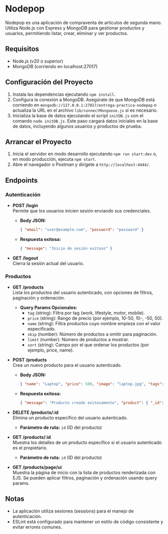 # Nodepop

Nodepop es una aplicación de compraventa de artículos de segunda mano. Utiliza Node.js con Express y MongoDB para gestionar productos y usuarios, permitiendo listar, crear, eliminar y ver productos.

## Requisitos
- Node.js (v20 o superior)
- MongoDB (corriendo en localhost:27017)

## Configuración del Proyecto
1. Instala las dependencias ejecutando `npm install`.
2. Configura la conexión a MongoDB. Asegúrate de que MongoDB está corriendo en `mongodb://127.0.0.1:27017/entrega-practica-nodepop` o actualiza la URL en el archivo `lib/connectMongoose.js` si es necesario.
3. Inicializa la base de datos ejecutando el script `initDB.js` con el comando `node initDB.js`. Este paso cargará datos iniciales en la base de datos, incluyendo algunos usuarios y productos de prueba.

## Arrancar el Proyecto
1. Inicia el servidor en modo desarrollo ejecutando `npm run start:dev` o, en modo producción, ejecuta `npm start`.
2. Abre el navegador o Postman y dirígete a `http://localhost:4444/`.

## Endpoints

### Autenticación
- **POST /login**  
  Permite que los usuarios inicien sesión enviando sus credenciales.
  - **Body JSON:**
    ```json
    { "email": "user@example.com", "password": "password" }
    ```
  - **Respuesta exitosa:**
    ```json
    { "message": "Inicio de sesión exitoso" }
    ```

- **GET /logout**  
  Cierra la sesión actual del usuario.

### Productos
- **GET /products**  
  Lista los productos del usuario autenticado, con opciones de filtros, paginación y ordenación.
  - **Query Params Opcionales:**
    - `tag` (string): Filtra por tag (work, lifestyle, motor, mobile).
    - `price` (string): Rango de precio (por ejemplo, 10-50, 10-, -50, 50).
    - `name` (string): Filtra productos cuyo nombre empieza con el valor especificado.
    - `skip` (number): Número de productos a omitir para paginación.
    - `limit` (number): Número de productos a mostrar.
    - `sort` (string): Campo por el que ordenar los productos (por ejemplo, price, name).

- **POST /products**  
  Crea un nuevo producto para el usuario autenticado.
  - **Body JSON:**
    ```json
    { "name": "Laptop", "price": 500, "image": "laptop.jpg", "tags": ["work", "mobile"] }
    ```
  - **Respuesta exitosa:**
    ```json
    { "message": "Producto creado exitosamente", "product": { "_id": "601a1f8e8f1b2a0017a6a8f1", "name": "Laptop", "owner": "6730cbec6f6c53c14b842ffa", "price": 500, "image": "laptop.jpg", "tags": ["work", "mobile"] } }
    ```

- **DELETE /products/:id**  
  Elimina un producto específico del usuario autenticado.
  - **Parámetro de ruta:** `id` (ID del producto)

- **GET /products/:id**  
  Muestra los detalles de un producto específico si el usuario autenticado es el propietario.
  - **Parámetro de ruta:** `id` (ID del producto)

- **GET /products/page/ui**  
  Muestra la página de inicio con la lista de productos renderizada con EJS. Se pueden aplicar filtros, paginación y ordenación usando query params.

## Notas
- La aplicación utiliza sesiones (sessions) para el manejo de autenticación.
- ESLint está configurado para mantener un estilo de código consistente y evitar errores comunes.
